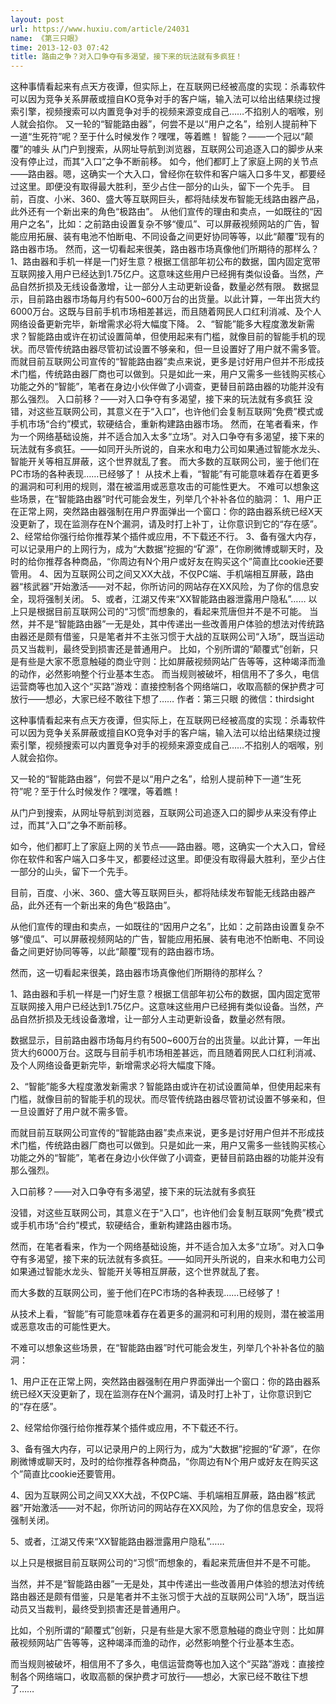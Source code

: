 ```yaml
---
layout: post
url: https://www.huxiu.com/article/24031
name: 《第三只眼》
time: 2013-12-03 07:42
title: 路由之争？对入口争夺有多渴望，接下来的玩法就有多疯狂！
---
```

这种事情看起来有点天方夜谭，但实际上，在互联网已经被高度的实现：杀毒软件可以因为竞争关系屏蔽或擅自KO竞争对手的客户端，输入法可以给出结果绕过搜索引擎，视频搜索可以内置竞争对手的视频来源变成自己……不掐别人的咽喉，别人就会掐你。 又一轮的“智能路由器”，何尝不是以“用户之名”，给别人提前种下一道“生死符”呢？至于什么时候发作？嘿嘿，等着瞧！ 智能？——一个冠以“颠覆”的噱头 从门户到搜索，从网址导航到浏览器，互联网公司追逐入口的脚步从来没有停止过，而其“入口”之争不断前移。 如今，他们都盯上了家庭上网的关节点——路由器。嗯，这确实一个大入口，曾经你在软件和客户端入口多牛叉，都要经过这里。即便没有取得最大胜利，至少占住一部分的山头，留下一个先手。 目前，百度、小米、360、盛大等互联网巨头，都将陆续发布智能无线路由器产品，此外还有一个新出来的角色“极路由”。 从他们宣传的理由和卖点，一如既往的“因用户之名”，比如：之前路由设置复杂不够“傻瓜”、可以屏蔽视频网站的广告，智能应用拓展、装有电池不怕断电、不同设备之间更好协同等等，以此“颠覆”现有的路由器市场。 然而，这一切看起来很美，路由器市场真像他们所期待的那样么？ 1、路由器和手机一样是一门好生意？根据工信部年初公布的数据，国内固定宽带互联网接入用户已经达到1.75亿户。这意味这些用户已经拥有类似设备。当然，产品自然折损及无线设备激增，让一部分人主动更新设备，数量必然有限。 数据显示，目前路由器市场每月约有500~600万台的出货量。以此计算，一年出货大约6000万台。这既与目前手机市场相差甚远，而且随着网民人口红利消减、及个人网络设备更新完毕，新增需求必将大幅度下降。 2、“智能”能多大程度激发新需求？智能路由或许在初试设置简单，但使用起来有门槛，就像目前的智能手机的现状。而尽管传统路由器尽管初试设置不够亲和，但一旦设置好了用户就不需多管。 而就目前互联网公司宣传的“智能路由器”卖点来说，更多是讨好用户但并不形成技术门槛，传统路由器厂商也可以做到。只是如此一来，用户又需多一些钱购买核心功能之外的“智能”，笔者在身边小伙伴做了小调查，更替目前路由器的功能并没有那么强烈。 入口前移？——对入口争夺有多渴望，接下来的玩法就有多疯狂 没错，对这些互联网公司，其意义在于“入口”，也许他们会复制互联网“免费”模式或手机市场“合约”模式，软硬结合，重新构建路由器市场。 然而，在笔者看来，作为一个网络基础设施，并不适合加入太多“立场”。对入口争夺有多渴望，接下来的玩法就有多疯狂。——如同开头所说的，自来水和电力公司如果通过智能水龙头、智能开关等相互屏蔽，这个世界就乱了套。 而大多数的互联网公司，鉴于他们在PC市场的各种表现……已经够了！ 从技术上看，“智能”有可能意味着存在着更多的漏洞和可利用的规则，潜在被滥用或恶意攻击的可能性更大。 不难可以想象这些场景，在“智能路由器”时代可能会发生，列举几个补补各位的脑洞： 1、用户正在正常上网，突然路由器强制在用户界面弹出一个窗口：你的路由器系统已经X天没更新了，现在监测存在N个漏洞，请及时打上补丁，让你意识到它的“存在感”。 2、经常给你强行给你推荐某个插件或应用，不下载还不行。 3、备有强大内存，可以记录用户的上网行为，成为“大数据”挖掘的“矿源”，在你刷微博或聊天时，及时的给你推荐各种商品，“你周边有N个用户或好友在购买这个”简直比cookie还要管用。 4、因为互联网公司之间又XX大战，不仅PC端、手机端相互屏蔽，路由器“核武器”开始激活——对不起，你所访问的网站存在XX风险，为了你的信息安全，现将强制关闭。 5、或者，江湖又传来“XX智能路由器泄露用户隐私”…… 以上只是根据目前互联网公司的“习惯”而想象的，看起来荒唐但并不是不可能。 当然，并不是“智能路由器”一无是处，其中传递出一些改善用户体验的想法对传统路由器还是颇有借鉴，只是笔者并不主张习惯于大战的互联网公司“入场”，既当运动员又当裁判，最终受到损害还是普通用户。 比如，个别所谓的“颠覆式”创新，只是有些是大家不愿意触碰的商业守则：比如屏蔽视频网站广告等等，这种竭泽而渔的动作，必然影响整个行业基本生态。 而当规则被破坏，相信用不了多久，电信运营商等也加入这个“买路”游戏：直接控制各个网络端口，收取高额的保护费才可放行——想必，大家已经不敢往下想了…… 作者：第三只眼 的微信：thirdsight

这种事情看起来有点天方夜谭，但实际上，在互联网已经被高度的实现：杀毒软件可以因为竞争关系屏蔽或擅自KO竞争对手的客户端，输入法可以给出结果绕过搜索引擎，视频搜索可以内置竞争对手的视频来源变成自己……不掐别人的咽喉，别人就会掐你。

又一轮的“智能路由器”，何尝不是以“用户之名”，给别人提前种下一道“生死符”呢？至于什么时候发作？嘿嘿，等着瞧！

从门户到搜索，从网址导航到浏览器，互联网公司追逐入口的脚步从来没有停止过，而其“入口”之争不断前移。

如今，他们都盯上了家庭上网的关节点——路由器。嗯，这确实一个大入口，曾经你在软件和客户端入口多牛叉，都要经过这里。即便没有取得最大胜利，至少占住一部分的山头，留下一个先手。

目前，百度、小米、360、盛大等互联网巨头，都将陆续发布智能无线路由器产品，此外还有一个新出来的角色“极路由”。

从他们宣传的理由和卖点，一如既往的“因用户之名”，比如：之前路由设置复杂不够“傻瓜”、可以屏蔽视频网站的广告，智能应用拓展、装有电池不怕断电、不同设备之间更好协同等等，以此“颠覆”现有的路由器市场。

然而，这一切看起来很美，路由器市场真像他们所期待的那样么？

1、路由器和手机一样是一门好生意？根据工信部年初公布的数据，国内固定宽带互联网接入用户已经达到1.75亿户。这意味这些用户已经拥有类似设备。当然，产品自然折损及无线设备激增，让一部分人主动更新设备，数量必然有限。

数据显示，目前路由器市场每月约有500~600万台的出货量。以此计算，一年出货大约6000万台。这既与目前手机市场相差甚远，而且随着网民人口红利消减、及个人网络设备更新完毕，新增需求必将大幅度下降。

2、“智能”能多大程度激发新需求？智能路由或许在初试设置简单，但使用起来有门槛，就像目前的智能手机的现状。而尽管传统路由器尽管初试设置不够亲和，但一旦设置好了用户就不需多管。

而就目前互联网公司宣传的“智能路由器”卖点来说，更多是讨好用户但并不形成技术门槛，传统路由器厂商也可以做到。只是如此一来，用户又需多一些钱购买核心功能之外的“智能”，笔者在身边小伙伴做了小调查，更替目前路由器的功能并没有那么强烈。

入口前移？——对入口争夺有多渴望，接下来的玩法就有多疯狂

没错，对这些互联网公司，其意义在于“入口”，也许他们会复制互联网“免费”模式或手机市场“合约”模式，软硬结合，重新构建路由器市场。

然而，在笔者看来，作为一个网络基础设施，并不适合加入太多“立场”。对入口争夺有多渴望，接下来的玩法就有多疯狂。——如同开头所说的，自来水和电力公司如果通过智能水龙头、智能开关等相互屏蔽，这个世界就乱了套。

而大多数的互联网公司，鉴于他们在PC市场的各种表现……已经够了！

从技术上看，“智能”有可能意味着存在着更多的漏洞和可利用的规则，潜在被滥用或恶意攻击的可能性更大。

不难可以想象这些场景，在“智能路由器”时代可能会发生，列举几个补补各位的脑洞：

1、用户正在正常上网，突然路由器强制在用户界面弹出一个窗口：你的路由器系统已经X天没更新了，现在监测存在N个漏洞，请及时打上补丁，让你意识到它的“存在感”。

2、经常给你强行给你推荐某个插件或应用，不下载还不行。

3、备有强大内存，可以记录用户的上网行为，成为“大数据”挖掘的“矿源”，在你刷微博或聊天时，及时的给你推荐各种商品，“你周边有N个用户或好友在购买这个”简直比cookie还要管用。

4、因为互联网公司之间又XX大战，不仅PC端、手机端相互屏蔽，路由器“核武器”开始激活——对不起，你所访问的网站存在XX风险，为了你的信息安全，现将强制关闭。

5、或者，江湖又传来“XX智能路由器泄露用户隐私”……

以上只是根据目前互联网公司的“习惯”而想象的，看起来荒唐但并不是不可能。

当然，并不是“智能路由器”一无是处，其中传递出一些改善用户体验的想法对传统路由器还是颇有借鉴，只是笔者并不主张习惯于大战的互联网公司“入场”，既当运动员又当裁判，最终受到损害还是普通用户。

比如，个别所谓的“颠覆式”创新，只是有些是大家不愿意触碰的商业守则：比如屏蔽视频网站广告等等，这种竭泽而渔的动作，必然影响整个行业基本生态。

而当规则被破坏，相信用不了多久，电信运营商等也加入这个“买路”游戏：直接控制各个网络端口，收取高额的保护费才可放行——想必，大家已经不敢往下想了……

